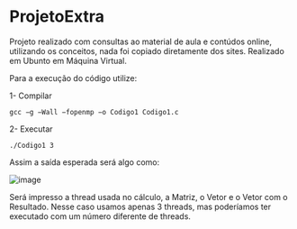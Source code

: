 # ProjetoExtra

Projeto realizado com consultas ao material de aula e contúdos online, utilizando os conceitos, nada foi copiado diretamente dos sites.
Realizado em Ubunto em Máquina Virtual.

Para a execução do código utilize:

1- Compilar
```
gcc −g −Wall −fopenmp −o Codigo1 Codigo1.c
```

2- Executar
```
./Codigo1 3
```

Assim a saída esperada será algo como:

![image](https://user-images.githubusercontent.com/79863867/145506126-1df53520-8373-411f-a811-e8868c0fe4f9.png)

Será impresso a thread usada no cálculo, a Matriz, o Vetor e o Vetor com o Resultado. Nesse caso usamos apenas 3 threads, mas poderíamos ter executado com um número diferente de threads.
